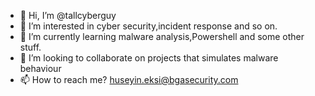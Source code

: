 - 👋 Hi, I’m @tallcyberguy
- 👀 I’m interested in cyber security,incident response and so on.
- 🌱 I’m currently learning malware analysis,Powershell and some other stuff.
- 💞️ I’m looking to collaborate on projects that simulates malware behaviour
- 📫 How to reach me? huseyin.eksi@bgasecurity.com

<!---
tallcyberguy/tallcyberguy is a ✨ special ✨ repository because its `README.md` (this file) appears on your GitHub profile.
You can click the Preview link to take a look at your changes.
--->
